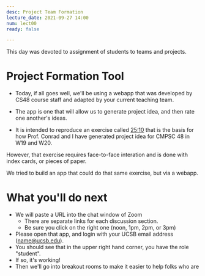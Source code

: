 ```yaml
---
desc: Project Team Formation
lecture_date: 2021-09-27 14:00
num: lect00
ready: false

---
```



This day was devoted to assignment of students to teams and projects.

# Project Formation Tool 

* Today, if all goes well, we'll be using a webapp that was developed by CS48 course staff and adapted by your current teaching team.

* The app is one that will allow us to generate project idea, and then rate one another's ideas.
* It is intended to reproduce an exercise called [25:10](http://www.liberatingstructures.com/12-2510-crowd-sourcing/)
  that is the basis for how Prof. Conrad and I have generated project idea for CMPSC 48 in W19 and W20.

However, that exercise requires face-to-face interation and is done with index cards, or pieces of paper.

We tried to build an app that could do that same exercise, but via a webapp.

# What you'll do next


* We will paste a URL into the chat window of Zoom
  * There are separate links for each discussion section. 
  * Be sure you click on the right one (noon, 1pm, 2pm, or 3pm)
* Please open that app, and login with your UCSB email address (name@ucsb.edu).
* You should see that in the upper right hand corner, you have the role "student".
* If so, it's working!
* Then we'll go into breakout rooms to make it easier to help folks who are having trouble.

# If you have the student role

* **Enter a project idea**. You should see a form where you can enter a project idea. 
  * You have 10 minutes.  Come up with the best project idea you can in 10 minutes.
  * If you can't come up with a good project idea, put in a mediocre project idea.
  * Don't stress over this too much.  We are grading this on participation, and doing your best, not on 
    the quality of your idea.
  * Nevertheless, come up with the best idea you can!
* **Rate other project (at least five)**.
  * Once you've put in a project idea, you'll be able to rate other students project ideas (anonymously).
  * Rate at least five, but after that you can rate more if you like.
  * Don't spend too long on each rating.  You have about 10 minutes to rate five project ideas.

After about 20 minutes, or after we see that everyone is done, we'll reconvene in the main group. 

For the top-rated submitted project ideas, we will follow this protocol:

* Instructor read the project idea
* Asked if the submitter of that project idea wanted to claim it, and try to form a team around that idea.

## IF the submitter identifies themselves, try to let the form a team

* Instructor asks if the submitter wants to form a project team around the idea
   * If no, proceed to "If a team not formed by original submitter"
* Instructor asks if the submitter can coordinate with the team in the Fri 1pm Section. If not, we will attempt to accommodate a second Lab Section that may work better with other time zones. 
* Instructor asks which students that can make that Section are interested in that project.

If there are exactly 4, 5 or 6 hands (including the submitter), those students immediately form a team. 
* We create a Slack channel for that team. 

If there were 7 or more hands:
* The project is viable, but set aside for now; placed into a pile of "viable projects to return to later".

If 3 or fewer hands:
* Proceed to instructions for "If forming a team including the submitter fails" below:

## If forming a team including the submitter fails

* Project is thrown open for bid to the entire class.
   * Ask everyone interested in working on the project to raise their hand.

* If there is no team of size at least 4, the idea is non-viable; set it aside as non-viable.

* If and only if there is a team of 4, 5 or 6  that can all get together in a discussion section, a team can then be formed to work on that project idea immediately.

* If there is only one team of 6, that team wins over competing teams of 4 or 5.
   * Similar if there is no team of 6, and only one team of 5.
* If there are multiple teams of equal size competing, the instructor may resolve the conflict by any of these means:
   * Ask a representative from each potential team to do Rock Paper Scissors 
   * Put the idea back in the "viable project to return to later" pile
   * Allow multiple teams to work on the idea
   
# Iterate 

* Iterate through all project ideas once for a first round.
* Then revisit viables ones set aside, until project teams are formed.


